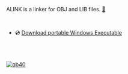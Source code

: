 ALINK is a linker for OBJ and LIB files. [🙋]

[🙋]: https://github.com/qb40/alink

<br>

- 💿 [Download portable Windows Executable](https://github.com/qb40/alink/releases/download/1.0.0/alink.zip)

<br>
<br>


[![qb40](https://i.imgur.com/xAWLn0I.jpg)](https://qb40.github.io)
